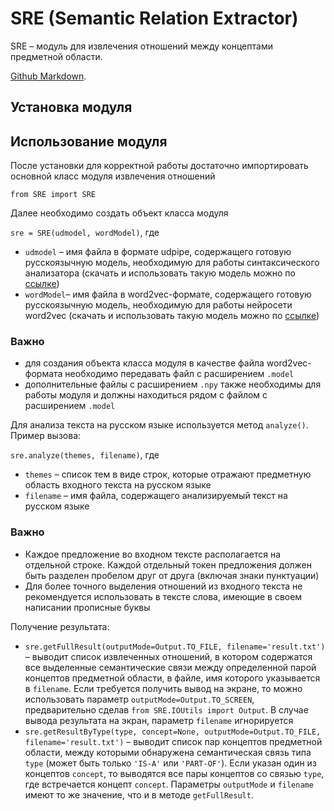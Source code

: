 # SRE (Semantic Relation Extractor)

SRE – модуль для извлечения отношений между концептами предметной области.

[Github Markdown](https://guides.github.com/features/mastering-markdown/).


## Установка модуля



## Использование модуля

После установки для корректной работы достаточно импортировать основной класс модуля извлечения отношений

`from SRE import SRE`

Далее необходимо создать объект класса модуля

`sre = SRE(udmodel, wordModel)`, где

- `udmodel` – имя файла в формате udpipe, содержащего готовую русскоязычную модель, необходимую для работы синтаксического анализатора
(скачать и использовать такую модель можно по [ссылке](https://lindat.mff.cuni.cz/repository/xmlui/bitstream/handle/11234/1-2898/russian-syntagrus-ud-2.3-181115.udpipe?sequence=71&isAllowed=y))
- `wordModel`– имя файла в word2vec-формате, содержащего готовую русскоязычную модель, необходимую для работы нейросети word2vec 
(скачать и использовать такую модель можно по [ссылке](https://drive.google.com/open?id=1rz0Be8QHizq-2rbLcbLQfUeqEuYqiYt0))

### Важно

- для создания объекта класса модуля в качестве файла word2vec-формата необходимо передавать файл с расширением `.model`
- дополнительные файлы с расширением `.npy` также необходимы для работы модуля и должны находиться рядом с файлом с расширением `.model`

Для анализа текста на русском языке используется метод `analyze()`. Пример вызова:

`sre.analyze(themes, filename)`, где

- `themes` – список тем в виде строк, которые отражают предметную область входного текста на русском языке
- `filename` – имя файла, содержащего анализируемый текст на русском языке

### Важно

- Каждое предложение во входном тексте располагается на отдельной строке. 
Каждой отдельный токен предложения должен быть разделен пробелом друг от друга (включая знаки пунктуации)
- Для более точного выделения отношений из входного текста не рекомендуется использовать в тексте слова, имеющие в своем написании прописные буквы

Получение результата:

- `sre.getFullResult(outputMode=Output.TO_FILE, filename='result.txt')` – выводит список извлеченных отношений, в котором содержатся все выделенные семантические связи между определенной парой концептов предметной области, в файле, имя которого указывается в `filename`.
Если требуется получить вывод на экране, то можно использовать параметр `outputMode=Output.TO_SCREEN`, предварительно сделав `from SRE.IOUtils import Output`.
В случае вывода результата на экран, параметр `filename` игнорируется
- `sre.getResultByType(type, concept=None, outputMode=Output.TO_FILE, filename='result.txt')` – выводит список пар концептов предметной области, между которыми обнаружена семантическая связь типа `type` (может быть только `'IS-A'` или `'PART-OF'`). 
Если указан один из концептов `concept`, то выводятся все пары концептов со связью `type`, где встречается концепт `concept`.
Параметры `outputMode` и `filename` имеют то же значение, что и в методе `getFullResult`.
